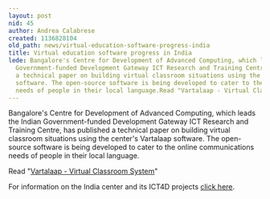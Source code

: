 ```yaml
---
layout: post
nid: 45
author: Andrea Calabrese
created: 1136828104
old_path: news/virtual-education-software-progress-india
title: Virtual education software progress in India
lede: Bangalore's Centre for Development of Advanced Computing, which leads the Indian
  Government-funded Development Gateway ICT Research and Training Centre, has published
  a technical paper on building virtual classroom situations using the center's Vartalaap
  software. The open-source software is being developed to cater to the online communications
  needs of people in their local language.Read "Vartalaap - Virtual Classroom System"
---
```


Bangalore's Centre for Development of Advanced Computing, which leads the Indian Government-funded Development Gateway ICT Research and Training Centre, has published a technical paper on building virtual classroom situations using the center's Vartalaap software. The open-source software is being developed to cater to the online communications needs of people in their local language.

Read "[Vartalaap - Virtual Classroom System](http://www.elearn.cdac.in/eleltechIndia05/PDF/07-Vartalaap%20%C3%A2%20Virtual%20Classroom%20System%20-Supriya%20-%2007.pdf)"

For information on the India center and its ICT4D projects [click here](http://202.141.151.13/index.php/cdacmumbai).
